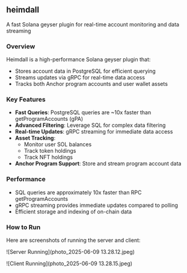 ## heimdall
A fast Solana geyser plugin for real-time account monitoring and data streaming

### Overview
Heimdall is a high-performance Solana geyser plugin that:
- Stores account data in PostgreSQL for efficient querying
- Streams updates via gRPC for real-time data access
- Tracks both Anchor program accounts and user wallet assets

### Key Features
- **Fast Queries**: PostgreSQL queries are ~10x faster than getProgramAccounts (gPA)
- **Advanced Filtering**: Leverage SQL for complex data filtering
- **Real-time Updates**: gRPC streaming for immediate data access
- **Asset Tracking**: 
  - Monitor user SOL balances
  - Track token holdings
  - Track NFT holdings
- **Anchor Program Support**: Store and stream program account data

### Performance
- SQL queries are approximately 10x faster than RPC getProgramAccounts
- gRPC streaming provides immediate updates compared to polling
- Efficient storage and indexing of on-chain data

### How to Run

Here are screenshots of running the server and client:

![Server Running](photo_2025-06-09 13.28.12.jpeg)

![Client Running](photo_2025-06-09 13.28.15.jpeg)